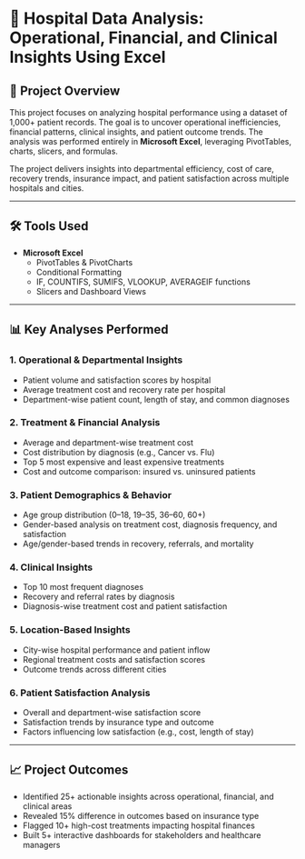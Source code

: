 # 🏥 Hospital Data Analysis: Operational, Financial, and Clinical Insights Using Excel

## 📌 Project Overview

This project focuses on analyzing hospital performance using a dataset of 1,000+ patient records. The goal is to uncover operational inefficiencies, financial patterns, clinical insights, and patient outcome trends. The analysis was performed entirely in **Microsoft Excel**, leveraging PivotTables, charts, slicers, and formulas.

The project delivers insights into departmental efficiency, cost of care, recovery trends, insurance impact, and patient satisfaction across multiple hospitals and cities.

---
## 🛠 Tools Used
- **Microsoft Excel**
  - PivotTables & PivotCharts
  - Conditional Formatting
  - IF, COUNTIFS, SUMIFS, VLOOKUP, AVERAGEIF functions
  - Slicers and Dashboard Views
---

## 📊 Key Analyses Performed

### 1. **Operational & Departmental Insights**
- Patient volume and satisfaction scores by hospital
- Average treatment cost and recovery rate per hospital
- Department-wise patient count, length of stay, and common diagnoses

### 2. **Treatment & Financial Analysis**
- Average and department-wise treatment cost
- Cost distribution by diagnosis (e.g., Cancer vs. Flu)
- Top 5 most expensive and least expensive treatments
- Cost and outcome comparison: insured vs. uninsured patients

### 3. **Patient Demographics & Behavior**
- Age group distribution (0–18, 19–35, 36–60, 60+)
- Gender-based analysis on treatment cost, diagnosis frequency, and satisfaction
- Age/gender-based trends in recovery, referrals, and mortality

### 4. **Clinical Insights**
- Top 10 most frequent diagnoses
- Recovery and referral rates by diagnosis
- Diagnosis-wise treatment cost and patient satisfaction

### 5. **Location-Based Insights**
- City-wise hospital performance and patient inflow
- Regional treatment costs and satisfaction scores
- Outcome trends across different cities

### 6. **Patient Satisfaction Analysis**
- Overall and department-wise satisfaction score
- Satisfaction trends by insurance type and outcome
- Factors influencing low satisfaction (e.g., cost, length of stay)

---

## 📈 Project Outcomes
- Identified 25+ actionable insights across operational, financial, and clinical areas  
- Revealed 15% difference in outcomes based on insurance type  
- Flagged 10+ high-cost treatments impacting hospital finances  
- Built 5+ interactive dashboards for stakeholders and healthcare managers  


